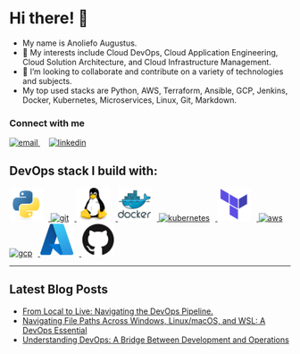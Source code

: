 # **Hi there!** 👋
- My name is Anoliefo Augustus.
- 👀 My interests include Cloud DevOps, Cloud Application Engineering, Cloud Solution Architecture, and Cloud Infrastructure Management.
- 💞️ I’m looking to collaborate and contribute on a variety of technologies and subjects.
- My top used stacks are Python, AWS, Terraform, Ansible, GCP, Jenkins, Docker, Kubernetes, Microservices, Linux, Git, Markdown.

### Connect with me  

<p>
  <a href="mailto:anoliefoaugustus@gmail.com" target="_blank" rel="noreferrer"> <img src="https://cdn-icons-png.flaticon.com/512/281/281769.png" alt="email" width="40" height="40"/> </a>
  &nbsp;&nbsp;&nbsp;
  <a href="https://www.linkedin.com/in/augustus-a-843332258/" target="_blank" rel="noreferrer"> <img src="https://www.vectorlogo.zone/logos/linkedin/linkedin-icon.svg" alt="linkedin" width="40" height="40"/> </a>
</p>

## DevOps stack I build with:  

<p>
  <a href="https://www.python.org/" target="_blank" rel="noreferrer">
    <img src="https://raw.githubusercontent.com/devicons/devicon/master/icons/python/python-original.svg" alt="python" width="60" height="60" style="margin-right: 10px;"/>
  </a>
  <a href="https://git-scm.com/" target="_blank" rel="noreferrer">
    <img src="https://www.vectorlogo.zone/logos/git-scm/git-scm-icon.svg" alt="git" width="60" height="60" style="margin-right: 10px;"/>
  </a>
  <a href="https://www.linux.org/" target="_blank" rel="noreferrer">
    <img src="https://raw.githubusercontent.com/devicons/devicon/master/icons/linux/linux-original.svg" alt="linux" width="60" height="60" style="margin-right: 10px;"/>
  </a>
  <a href="https://www.docker.com/" target="_blank" rel="noreferrer">
    <img src="https://raw.githubusercontent.com/devicons/devicon/master/icons/docker/docker-original-wordmark.svg" alt="docker" width="60" height="60" style="margin-right: 10px;"/>
  </a>
  <a href="https://kubernetes.io" target="_blank" rel="noreferrer">
    <img src="https://www.vectorlogo.zone/logos/kubernetes/kubernetes-icon.svg" alt="kubernetes" width="60" height="60" style="margin-right: 10px;"/>
  </a>
  <a href="https://www.terraform.io/" target="_blank" rel="noreferrer">
    <img src="https://raw.githubusercontent.com/devicons/devicon/master/icons/terraform/terraform-original.svg" alt="terraform" width="60" height="60" style="margin-right: 10px;"/>
  </a>
  <a href="https://aws.amazon.com/" target="_blank" rel="noreferrer">
    <img src="https://www.vectorlogo.zone/logos/amazon_aws/amazon_aws-icon.svg" alt="aws" width="60" height="60" style="margin-right: 10px;"/>
  </a>
  <a href="https://cloud.google.com" target="_blank" rel="noreferrer">
    <img src="https://www.vectorlogo.zone/logos/google_cloud/google_cloud-icon.svg" alt="gcp" width="60" height="60" style="margin-right: 10px;"/>
  </a>
  <a href="https://azure.microsoft.com/" target="_blank" rel="noreferrer">
    <img src="https://raw.githubusercontent.com/devicons/devicon/master/icons/azure/azure-original.svg" alt="azure" width="60" height="60" style="margin-right: 10px;"/>
  </a>
  <a href="https://github.com/features/actions" target="_blank" rel="noreferrer">
    <img src="https://raw.githubusercontent.com/devicons/devicon/master/icons/github/github-original.svg" alt="github actions" width="60" height="60" style="margin-right: 10px;"/>
  </a>
</p>



---
## Latest Blog Posts
<!-- BLOG-POST-LIST:START -->
- [From Local to Live: Navigating the DevOps Pipeline.](https://dev.to/imperatoroz/from-local-to-live-navigating-the-devops-pipeline-1a23)
- [Navigating File Paths Across Windows, Linux/macOS, and WSL: A DevOps Essential](https://dev.to/imperatoroz/navigating-file-paths-across-windows-linux-and-wsl-a-devops-essential-1n03)
- [Understanding DevOps: A Bridge Between Development and Operations](https://dev.to/imperatoroz/understanding-devops-a-bridge-between-development-and-operations-577)
<!-- BLOG-POST-LIST:END -->
